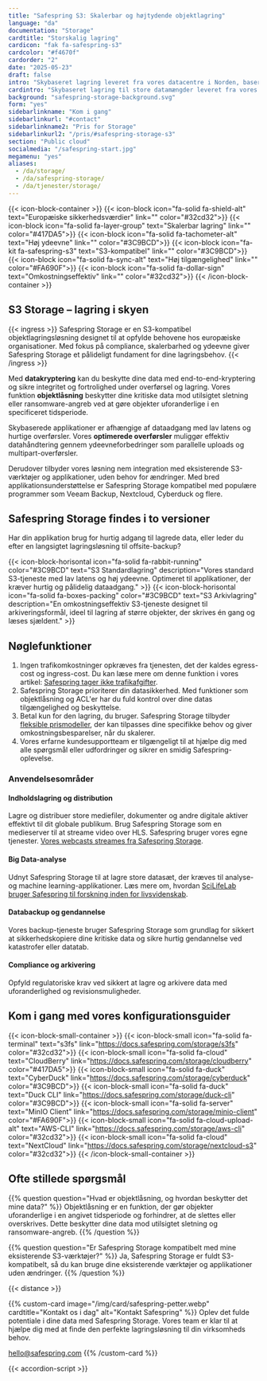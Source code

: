 ```yaml
---
title: "Safespring S3: Skalerbar og højtydende objektlagring"
language: "da"
documentation: "Storage"
cardtitle: "Storskalig lagring"
cardicon: "fak fa-safespring-s3"
cardcolor: "#f4670f"
cardorder: "2"
date: "2025-05-23"
draft: false
intro: "Skybaseret lagring leveret fra vores datacentre i Norden, baseret på den markedsledende lagringsteknologi Ceph."
cardintro: "Skybaseret lagring til store datamængder leveret fra vores egne datacentre"
background: "safespring-storage-background.svg"
form: "yes"
sidebarlinkname: "Kom i gang"
sidebarlinkurl: "#contact"
sidebarlinkname2: "Pris for Storage"
sidebarlinkurl2: "/pris/#safespring-storage-s3"
section: "Public cloud"
socialmedia: "/safespring-start.jpg"
megamenu: "yes"
aliases:
  - /da/storage/
  - /da/safespring-storage/
  - /da/tjenester/storage/
---
```


{{< icon-block-container >}}
{{< icon-block icon="fa-solid fa-shield-alt" text="Europæiske sikkerheds­værdier" link="" color="#32cd32">}}
{{< icon-block icon="fa-solid fa-layer-group" text="Skalerbar lagring" link="" color="#417DA5">}}
{{< icon-block icon="fa-solid fa-tachometer-alt" text="Høj ydeevne" link="" color="#3C9BCD">}}
{{< icon-block icon="fa-kit fa-safespring-s3" text="S3-kompatibel" link="" color="#3C9BCD">}}
{{< icon-block icon="fa-solid fa-sync-alt" text="Høj tilgængelighed" link="" color="#FA690F">}}
{{< icon-block icon="fa-solid fa-dollar-sign" text="Omkostnings­effektiv" link="" color="#32cd32">}}
{{< /icon-block-container >}}

## S3 Storage – lagring i skyen

{{< ingress >}}
Safespring Storage er en S3-kompatibel objektlagringsløsning designet til at opfylde behovene hos europæiske organisationer. Med fokus på compliance, skalerbarhed og ydeevne giver Safespring Storage et pålideligt fundament for dine lagringsbehov.
{{< /ingress >}}

Med **datakryptering** kan du beskytte dine data med end-to-end-kryptering og sikre integritet og fortrolighed under overførsel og lagring. Vores funktion **objektlåsning** beskytter dine kritiske data mod utilsigtet sletning eller ransomware-angreb ved at gøre objekter uforanderlige i en specificeret tidsperiode.

Skybaserede applikationer er afhængige af dataadgang med lav latens og hurtige overførsler. Vores **optimerede overførsler** muliggør effektiv datahåndtering gennem ydeevneforbedringer som parallelle uploads og multipart-overførsler.

Derudover tilbyder vores løsning nem integration med eksisterende S3-værktøjer og applikationer, uden behov for ændringer. Med bred applikationsunderstøttelse er Safespring Storage kompatibel med populære programmer som Veeam Backup, Nextcloud, Cyberduck og flere.

## Safespring Storage findes i to versioner

Har din applikation brug for hurtig adgang til lagrede data, eller leder du efter en langsigtet lagringsløsning til offsite-backup?

{{< icon-block-horisontal icon="fa-solid fa-rabbit-running" color="#3C9BCD" text="S3 Standardlagring" description="Vores standard S3-tjeneste med lav latens og høj ydeevne. Optimeret til applikationer, der kræver hurtig og pålidelig dataadgang." >}}
{{< icon-block-horisontal icon="fa-solid fa-boxes-packing" color="#3C9BCD" text="S3 Arkivlagring" description="En omkostningseffektiv S3-tjeneste designet til arkiveringsformål, ideel til lagring af større objekter, der skrives én gang og læses sjældent." >}}

## Nøglefunktioner

1. Ingen trafikomkostninger opkræves fra tjenesten, det der kaldes egress-cost og ingress-cost. Du kan læse mere om denne funktion i vores artikel: [Safespring tager ikke trafikafgifter](/blogg/2023/2023-03-egress-cost/).
1. Safespring Storage prioriterer din datasikkerhed. Med funktioner som objektlåsning og ACL'er har du fuld kontrol over dine datas tilgængelighed og beskyttelse.
1. Betal kun for den lagring, du bruger. Safespring Storage tilbyder [fleksible prismodeller](/pris/#safespring-storage-s3), der kan tilpasses dine specifikke behov og giver omkostningsbesparelser, når du skalerer.
1. Vores erfarne kundesupportteam er tilgængeligt til at hjælpe dig med alle spørgsmål eller udfordringer og sikrer en smidig Safespring-oplevelse.

### Anvendelsesområder

#### Indholdslagring og distribution

Lagre og distribuer store mediefiler, dokumenter og andre digitale aktiver effektivt til dit globale publikum. Brug Safespring Storage som en medieserver til at streame video over HLS. Safespring bruger vores egne tjenester. [Vores webcasts streames fra Safespring Storage](/webinar/).

#### Big Data-analyse

Udnyt Safespring Storage til at lagre store datasæt, der kræves til analyse- og machine learning-applikationer. Læs mere om, hvordan [SciLifeLab bruger Safespring til forskning inden for livsvidenskab](/services/case/scilifelab/).

#### Databackup og gendannelse

Vores backup-tjeneste bruger Safespring Storage som grundlag for sikkert at sikkerhedskopiere dine kritiske data og sikre hurtig gendannelse ved katastrofer eller datatab.

#### Compliance og arkivering

Opfyld regulatoriske krav ved sikkert at lagre og arkivere data med uforanderlighed og revisionsmuligheder.

## Kom i gang med vores konfigurationsguider

{{< icon-block-small-container >}}
{{< icon-block-small icon="fa-solid fa-terminal" text="s3fs" link="https://docs.safespring.com/storage/s3fs" color="#32cd32">}}
{{< icon-block-small icon="fa-solid fa-cloud" text="CloudBerry" link="https://docs.safespring.com/storage/cloudberry" color="#417DA5">}}
{{< icon-block-small icon="fa-solid fa-duck" text="CyberDuck" link="https://docs.safespring.com/storage/cyberduck" color="#3C9BCD">}}
{{< icon-block-small icon="fa-solid fa-duck" text="Duck CLI" link="https://docs.safespring.com/storage/duck-cli" color="#3C9BCD">}}
{{< icon-block-small icon="fa-solid fa-server" text="MinIO Client" link="https://docs.safespring.com/storage/minio-client" color="#FA690F">}}
{{< icon-block-small icon="fa-solid fa-cloud-upload-alt" text="AWS-CLI" link="https://docs.safespring.com/storage/aws-cli" color="#32cd32">}}
{{< icon-block-small icon="fa-solid fa-cloud" text="NextCloud" link="https://docs.safespring.com/storage/nextcloud-s3" color="#32cd32">}}
{{< /icon-block-small-container >}}

## Ofte stillede spørgsmål

{{% question question="Hvad er objektlåsning, og hvordan beskytter det mine data?" %}}
Objektlåsning er en funktion, der gør objekter uforanderlige i en angivet tidsperiode og forhindrer, at de slettes eller overskrives. Dette beskytter dine data mod utilsigtet sletning og ransomware-angreb.
{{% /question %}}

{{% question question="Er Safespring Storage kompatibelt med mine eksisterende S3-værktøjer?" %}}
Ja, Safespring Storage er fuldt S3-kompatibelt, så du kan bruge dine eksisterende værktøjer og applikationer uden ændringer.
{{% /question %}}

{{< distance >}}

{{% custom-card image="/img/card/safespring-petter.webp" cardtitle="Kontakt os i dag" alt="Kontakt Safespring" %}}
Oplev det fulde potentiale i dine data med Safespring Storage. Vores team er klar til at hjælpe dig med at finde den perfekte lagringsløsning til din virksomheds behov.

[hello@safespring.com](mailto:hello@safespring.com)
{{% /custom-card %}}

{{< accordion-script >}}

